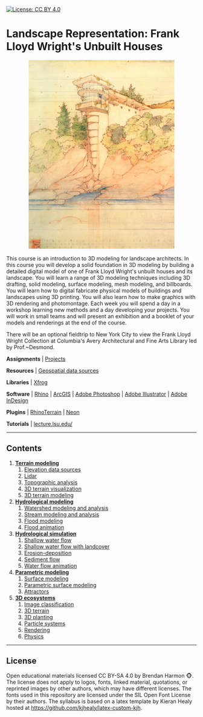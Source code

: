 [![License: CC BY 4.0](https://img.shields.io/badge/License-CC%20BY%204.0-lightgrey.svg)](https://creativecommons.org/licenses/by/4.0/)

# Landscape Representation: Frank Lloyd Wright's Unbuilt Houses

<p align="center"><img src="images/morris.jpg" height="500"></p>

This course is an introduction to 3D modeling for landscape architects.
In this course you will develop a solid foundation in 3D modeling
by building a detailed digital model of one of
Frank Lloyd Wright's unbuilt houses and its landscape.
You will learn a range of 3D modeling techniques including
3D drafting, solid modeling, surface modeling,  mesh modeling, and billboards.
You will learn how to digital fabricate physical models
of buildings and landscapes using 3D printing.
You will also learn how to make graphics with
3D rendering and photomontage.
Each week you will spend a day in a workshop
learning new methods
and a day developing your projects.
You will work in small teams and
will present an exhibition and a booklet of your
models and renderings at the end of the course.

There will be an optional fieldtrip to New York City
to view the Frank Lloyd Wright Collection
at Columbia's Avery Architectural and Fine Arts Library
led by Prof.~Desmond.

**Assignments** | [Projects](projects.md)

**Resources** | [Geospatial data sources](data.md)

**Libraries** | [Xfrog](http://xfrog.com/)

**Software** |
[Rhino](https://www.rhino3d.com/) |
[ArcGIS](http://www.rhinoterrain.com/) |
[Adobe Photoshop](http://www.adobe.com/products/photoshop.html) |
[Adobe Illustrator](http://www.adobe.com/products/illustrator.html) |
[Adobe InDesign](http://www.adobe.com/products/indesign.html)

**Plugins** |
[RhinoTerrain](http://www.rhinoterrain.com/en/home.html) |
[Neon](http://v5.rhino3d.com/group/neon)

**Tutorials** |
[lecture.lsu.edu/](https://lecture.lsu.edu/)

---
## Contents
1. [**Terrain modeling**](terrain-modeling.md)
    1. [Elevation data sources](terrain-modeling.md#elevation-data-sources)
    2. [Lidar](terrain-modeling.md#lidar)
    3. [Topographic analysis](terrain-modeling.md#topographic-analysis)
    4. [3D terrain visualization](terrain-modeling.md#3d-terrain-visualization)
    4. [3D terrain modeling](terrain-modeling.md#3d-terrain-modeling)
2. [**Hydrological modeling**](hydrological-modeling.md)
    1. [Watershed modeling and analysis](hydrological-modeling.md#watershed-modeling-and-analysis)
    2. [Stream modeling and analysis](hydrological-modeling.md#stream-modeling-and-analysis)
    3. [Flood modeling](hydrological-modeling.md#flood-modeling)
    4. [Flood animation](hydrological-modeling.md#flood-animation)
3. [**Hydrological simulation**](hydrological-simulation.md)
    1. [Shallow water flow](hydrological-simulation.md#shallow-water-flow)
    2. [Shallow water flow with landcover](hydrological-simulation.md#shallow-water-flow-with-landcover)
    3. [Erosion-deposition](hydrological-simulation.md#erosion-deposition)
    4. [Sediment flow](hydrological-simulation.md#sediment-flow)
    5. [Water flow animation](hydrological-simulation.md#water-flow-animation)
4. [**Parametric modeling**](parametric-modeling.md)
    1. [Surface modeling](parametric-modeling.md#surface-modeling)
    2. [Parametric surface modeling](parametric-modeling.md#parametric-surface-modeling)
    3. [Attractors](parametric-modeling.md#attractors)
5. [**3D ecosystems**](3d-ecosystems.md)
    1. [Image classification](3d-ecosystems.md#image-classification)
    2. [3D terrain](3d-ecosystems.md#3d-terrain)
    3. [3D planting](3d-ecosystems.md#3d-planting)
    4. [Particle systems](3d-ecosystems.md#particle-systems)
    5. [Rendering](3d-ecosystems.md#rendering)
    6. [Physics](3d-ecosystems.md#physics)
---

## License
Open educational materials licensed CC BY-SA 4.0 by Brendan Harmon :monkey_face:. The license does not apply to logos, fonts, linked material, quotations, or reprinted images by other authors, which may have different licenses. The fonts used in this repository are licensed under the SIL Open Font License by their authors. The syllabus is based on a latex template by Kieran Healy hosted at https://github.com/kjhealy/latex-custom-kjh.
